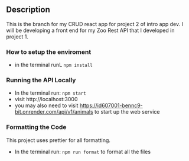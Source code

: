 ## Description

This is the branch for my CRUD react app for project 2 of intro app dev. I will be developing a front end for my Zoo Rest API that I developed in project 1.

### How to setup the enviroment

- in the terminal runL `npm install`

### Running the API Locally

- In the terminal run: `npm start`
- visit http://localhost:3000
- you may also need to visit https://id607001-bennc9-bit.onrender.com/api/v1/animals to start up the web service

### Formatting the Code

This project uses prettier for all formatting.

- In the terminal run: `npm run format` to format all the files
